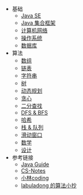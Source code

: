 * 基础
  * [Java SE](语言基础/Java/)
  * [Java 集合框架](集合框架/)
  * [计算机网络](计算机网络/)
  * [操作系统](操作系统/)
  * [数据库](数据库/)
* 算法
  * [数组](算法/leetcode/array/)
  * [链表](算法/leetcode/listnode/)
  * [字符串](算法/leetcode/string/)
  * [树](算法/leetcode/tree/)
  * [动态规划](算法/leetcode/dp/)
  * [贪心](算法/leetcode/greedy/)
  * [二分查找](算法/leetcode/binsearch/)
  * [DFS & BFS](算法/leetcode/dfs_bfs/)
  * [哈希](算法/leetcode/hash/)
  * [栈 & 队列](算法/leetcode/stack_queue/)
  * [滑动窗口](算法/leetcode/sw/)
  * [数学](算法/leetcode/math/)
  * [设计](算法/leetcode/design/)
* 参考链接
  * [Java Guide](https://snailclimb.gitee.io/javaguide/#/)
  * [CS-Notes](https://www.cyc2018.xyz/)
  * [小林coding](https://www.cnblogs.com/xiaolincoding/)
  * [labuladong 的算法小抄](https://labuladong.github.io/algo/)

